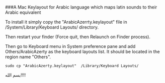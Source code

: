 ###A Mac Keylayout for Arabic language which maps latin sounds to their Arabic equivalent

To install it simply copy the "ArabicAzerrty.keylayout" file in /System/Library/Keyboard Layouts/ directory.

Then restart your finder (Force quit, then Relaunch on Finder process).

Then go to Keyboard menu in System preference pane and add Others/ArabicAzerty as the keyboard layouts list. It should be located in the region name "Others".

    sudo cp "ArabicAzerty.keylayout"  /Library/Keyboard Layouts/

بسم الله!!!!
